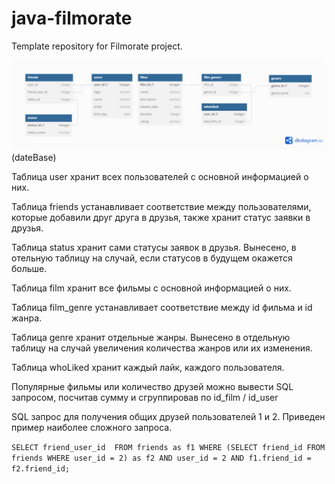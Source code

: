 # java-filmorate
Template repository for Filmorate project.

![dateBaseFilmoRate.png](dateBaseFilmoRate.png) (dateBase)

Таблица user хранит всех пользователей с основной информацией о них.

Таблица friends устанавливает соответствие между пользователями,
которые добавили друг друга в друзья,
также хранит статус заявки в друзья.

Таблица status хранит сами статусы заявок в друзья. Вынесено, в отельную таблицу
на случай, если статусов в будущем окажется больше.

Таблица film хранит все фильмы с основной информацией о них.

Таблица film_genre устанавливает соответствие между id фильма 
и id жанра.

Таблица genre хранит отдельные жанры. Вынесено в отдельную таблицу
на случай увеличения количества жанров или их изменения.

Таблица whoLiked хранит каждый лайк, каждого пользователя.

Популярные фильмы или количество друзей можно вывести SQL запросом,
посчитав сумму и сгруппировав по id_film / id_user

SQL запрос для получения общих друзей пользователей 1 и 2.
Приведен пример наиболее сложного запроса.

``
SELECT friend_user_id 
FROM friends as f1
WHERE (SELECT friend_id
FROM friends
WHERE user_id = 2) as f2
AND user_id = 2
AND f1.friend_id = f2.friend_id;
``